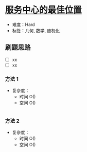 # [服务中心的最佳位置](https://leetcode-cn.com/problems/best-position-for-a-service-centre/)

- 难度：Hard
- 标签：几何, 数学, 随机化

## 刷题思路

- [ ] xx
- [ ] xx

### 方法 1

- 复杂度：
    - 时间 O()
    - 空间 O()

``` js

```

### 方法 2

- 复杂度：
    - 时间 O()
    - 空间 O()

``` js

```
